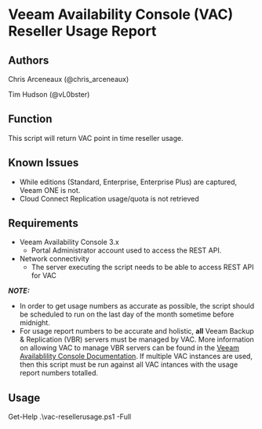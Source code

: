 # Veeam Availability Console (VAC) Reseller Usage Report

## Authors

Chris Arceneaux (@chris_arceneaux)

Tim Hudson (@vL0bster)

## Function

This script will return VAC point in time reseller usage.

## Known Issues

* While editions (Standard, Enterprise, Enterprise Plus) are captured, Veeam ONE is not.
* Cloud Connect Replication usage/quota is not retrieved

## Requirements

* Veeam Availability Console 3.x
  * Portal Administrator account used to access the REST API.
* Network connectivity
  * The server executing the script needs to be able to access REST API for VAC

***NOTE:***

* In order to get usage numbers as accurate as possible, the script should be scheduled to run on the last day of the month sometime before midnight.
* For usage report numbers to be accurate and holistic, **all** Veeam Backup & Replication (VBR) servers must be managed by VAC. More information on allowing VAC to manage VBR servers can be found in the [Veeam Availablility Console Documentation](https://helpcenter.veeam.com/docs/vac/provider_user/connect_backup_servers.html). If multiple VAC instances are used, then this script must be run against all VAC intances with the usage report numbers totalled.

## Usage

Get-Help .\vac-resellerusage.ps1 -Full
